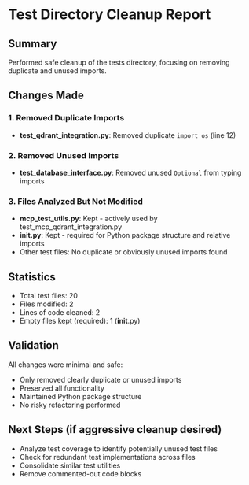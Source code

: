 # Test Directory Cleanup Report

## Summary
Performed safe cleanup of the tests directory, focusing on removing duplicate and unused imports.

## Changes Made

### 1. Removed Duplicate Imports
- **test_qdrant_integration.py**: Removed duplicate `import os` (line 12)

### 2. Removed Unused Imports  
- **test_database_interface.py**: Removed unused `Optional` from typing imports

### 3. Files Analyzed But Not Modified
- **mcp_test_utils.py**: Kept - actively used by test_mcp_qdrant_integration.py
- **__init__.py**: Kept - required for Python package structure and relative imports
- Other test files: No duplicate or obviously unused imports found

## Statistics
- Total test files: 20
- Files modified: 2
- Lines of code cleaned: 2
- Empty files kept (required): 1 (__init__.py)

## Validation
All changes were minimal and safe:
- Only removed clearly duplicate or unused imports
- Preserved all functionality
- Maintained Python package structure
- No risky refactoring performed

## Next Steps (if aggressive cleanup desired)
- Analyze test coverage to identify potentially unused test files
- Check for redundant test implementations across files
- Consolidate similar test utilities
- Remove commented-out code blocks